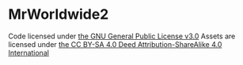 # MrWorldwide2
Code licensed under [the GNU General Public License v3.0](https://www.gnu.org/licenses/gpl-3.0.html)
Assets are licensed under [the  CC BY-SA 4.0 Deed Attribution-ShareAlike 4.0 International](https://creativecommons.org/licenses/by-sa/4.0/)
